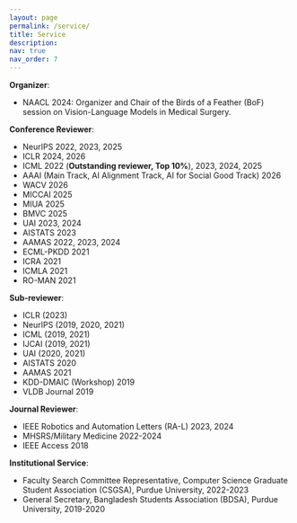 ```yaml
---
layout: page
permalink: /service/
title: Service
description:
nav: true
nav_order: 7
---
```


**Organizer**: 
  - NAACL 2024: Organizer and Chair of the Birds of a Feather (BoF) session on Vision-Language Models in Medical Surgery.
  
**Conference Reviewer**:
  - NeurIPS 2022, 2023, 2025
  - ICLR 2024, 2026
  - ICML 2022 (**Outstanding reviewer, Top 10%**), 2023, 2024, 2025
  - AAAI (Main Track, AI Alignment Track, AI for Social Good Track) 2026
  - WACV 2026
  - MICCAI 2025
  - MIUA 2025
  - BMVC 2025
  - UAI 2023, 2024
  - AISTATS 2023
  - AAMAS 2022, 2023, 2024
  - ECML-PKDD 2021
  - ICRA 2021
  - ICMLA 2021
  - RO-MAN 2021
  
**Sub-reviewer**: 
  - ICLR (2023)
  - NeurIPS (2019, 2020, 2021)
  - ICML (2019, 2021)
  - IJCAI (2019, 2021)
  - UAI (2020, 2021)
  - AISTATS 2020
  - AAMAS 2021
  - KDD-DMAIC (Workshop) 2019
  - VLDB Journal 2019
  
**Journal Reviewer**: 
  - IEEE Robotics and Automation Letters (RA-L) 2023, 2024
  - MHSRS/Military Medicine 2022-2024
  - IEEE Access 2018
  
**Institutional Service**: 
  - Faculty Search Committee Representative, Computer Science Graduate Student Association (CSGSA), Purdue University, 2022-2023
  - General Secretary, Bangladesh Students Association (BDSA), Purdue University, 2019-2020
